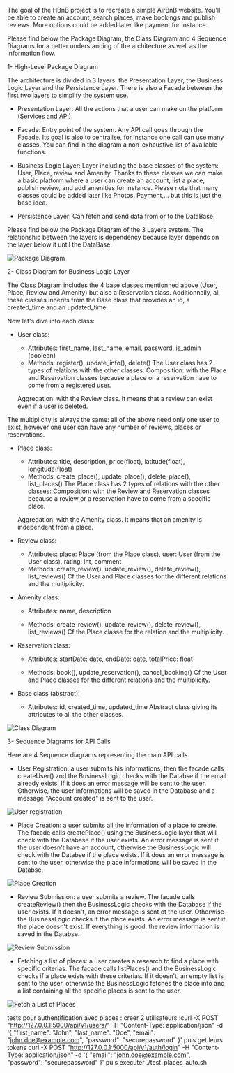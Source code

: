 The goal of the HBnB project is to recreate a simple AirBnB website.
You'll be able to create an account, search places, make bookings and publish reviews. More options could be added later like payment for instance.

Please find below the Package Diagram, the Class Diagram and 4 Sequence Diagrams for a better understanding of the architecture as well as the information flow.


1- High-Level Package Diagram

The architecture is divided in 3 layers: the Presentation Layer, the Business Logic Layer and the Persistence Layer. There is also a Facade between the first two layers to simplify the system use.

- Presentation Layer: All the actions that a user can make on the platform (Services and API).

- Facade: Entry point of the system. Any API call goes through the Facade. Its goal is also to centralise, for instance one call can use many classes.
You can find in the diagram a non-exhaustive list of available functions.

- Business Logic Layer: Layer including the base classes of the system: User, Place, review and Amenity. Thanks to these classes we can make a basic platform where a user can create an account, list a place, publish review, and add amenities for instance.
Please note that many classes could be added later like Photos, Payment,... but this is just the base idea.

- Persistence Layer: Can fetch and send data from or to the DataBase.

Please find below the Package Diagram of the 3 Layers system. The relationship between the layers is dependency because layer depends on the layer below it until the DataBase.

![Package Diagram](Hbnb_Package_Diagram.png)



2- Class Diagram for Business Logic Layer

The Class Diagram includes the 4 base classes mentionned above (User, Place, Review and Amenity) but also a Reservation class. Additionnally, all these classes inherits from the Base class that provides an id, a created_time and an updated_time.

Now let's dive into each class:

- User class:
	* Attributes: first_name, last_name, email, password, is_admin (boolean)
	* Methods: register(), update_info(), delete()
The User class has 2 types of relations with the other classes:
	Composition: with the Place and Reservation classes because a place or a reservation have to come from a registered user.

	Aggregation: with the Review class. It means that a review can exist even if a user is deleted. 

The multiplicity is always the same: all of the above need only one user to exist, however one user can have any number of reviews, places or reservations.

- Place class:
	* Attributes: title, description, price(float), latitude(float), longitude(float)
	* Methods: create_place(), update_place(), delete_place(), list_places()
The Place class has 2 types of relations with the other classes:
	Composition: with the Review and Reservation classes because a review or a reservation have to come from a specific place.

	Aggregation: with the Amenity class. It means that an amenity is independent from a place.

- Review class:
	* Attributes: place: Place (from the Place class), user: User (from the User class), rating: int, comment
	* Methods: create_review(), update_review(), delete_review(), list_reviews()
Cf the User and Place classes for the different relations and the multiplicity.

- Amenity class:
	* Attributes: name, description

	* Methods: create_review(), update_review(), delete_review(), list_reviews()
Cf the Place classe for the relation and the multiplicity.

- Reservation class:
	* Attributes: startDate: date, endDate: date, totalPrice: float

	* Methods: book(), update_reservation(), cancel_booking()
Cf the User and Place classes for the different relations and the multiplicity.

- Base class (abstract):
	* Attributes: id, created_time, updated_time
Abstract class giving its attributes to all the other classes.

![Class Diagram](HBNB_Class_Diagram.png)



3- Sequence Diagrams for API Calls

Here are 4 Sequence diagrams representing the main API calls.

- User Registration: a user submits his informations, then the facade calls createUser() znd the BusinessLogic checks with the Databse if the email already exists. If it does an error message will be sent to the user. Otherwise, the user informations will be saved in the Database and a message "Account created" is sent to the user.

![User registration](Hbnb_Sequence_Diagram_User_Creation.png)

- Place Creation: a user submits all the information of a place to create. The facade calls createPlace() using the BusinessLogic layer that will check with the Database if the user exists. An error message is sent if the user doesn't have an account, otherwise the BusinessLogic will check with the Databse if the place exists. If it does an error message is sent to the user, otherwise the place informations will be saved in the Databse.

![Place Creation](HbnbSequence_Diagram_Place_creation.png)

- Review Submission: a user submits a review. The facade calls createReview() then the BusinessLogic checks with the Database if the user exists. If it doesn't, an error message is sent ot the user. Otherwise the BusinessLogic checks if the place exists. An error message is sent if the place doesn't exist. If everything is good, the review information is saved in the Databse.

![Review Submission](Hbnb_Sequence_Diagram_Review.png)

- Fetching a list of places: a user creates a research to find a place with specific criterias. The facade calls listPlaces() and the BusinessLogic checks if a place exists with these criterias. If it doesn't, an empty list is sent to the user, otherwise the BusinessLogic fetches the place info and a list containing all the specific places is sent to the user.

![Fetch a List of Places](Hbnb_Sequence_Diagram_List_Places.png)

tests pour authentification avec places : creer 2 utilisateurs :curl -X POST "http://127.0.0.1:5000/api/v1/users/" -H "Content-Type: application/json" -d '{
  "first_name": "John",
  "last_name": "Doe",
  "email": "john.doe@example.com",
  "password": "securepassword"
}'
puis get leurs tokens curl -X POST "http://127.0.0.1:5000/api/v1/auth/login" -H "Content-Type: application/json" -d '{
  "email": "john.doe@example.com",
  "password": "securepassword"
}'
puis executer ./test_places_auto.sh
